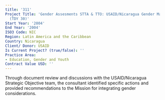```yaml
---
title: '311'
Project Title: 'Gender Assesments STTA & TTO: USAID/Nicaragua Gender Mainstreaming
  (TDY 30)'
Start Year: '2004'
End Year: '2004'
ISO3 Code: NIC
Region: Latin America and the Caribbean
Country: Nicaragua
Client/ Donor: USAID
Is Current Project? (true/false): ''
Practice Area:
- Education, Gender and Youth
Contract Value USD: ''
---
```


Through document review and discussions with the USAID/Nicaragua Strategic Objective team, the consultant identified specific actions and provided recommendations to the Mission for integrating gender considerations.